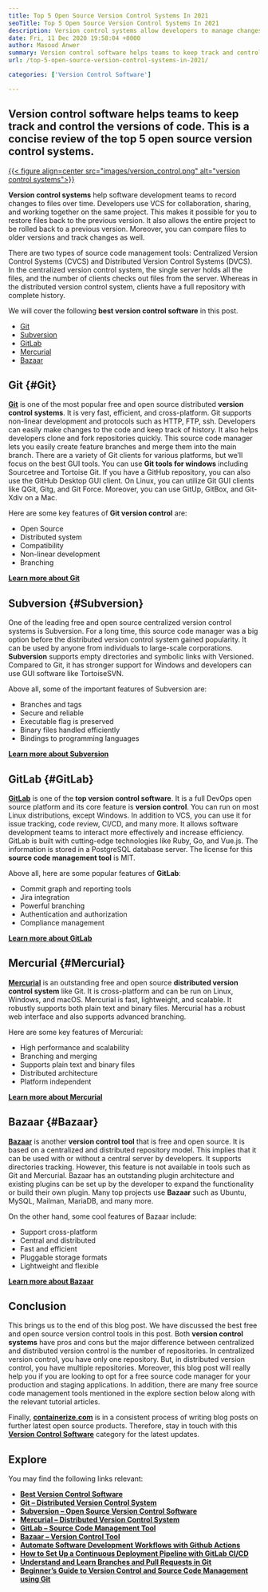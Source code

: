 ```yaml
---
title: Top 5 Open Source Version Control Systems In 2021
seoTitle: Top 5 Open Source Version Control Systems In 2021
description: Version control systems allow developers to manage changes to the code over time. Open source version control comes in distributed and client-server models.
date: Fri, 11 Dec 2020 19:58:04 +0000
author: Masood Anwer
summary: Version control software helps teams to keep track and control the versions of code. This is a concise review of the top 5 open source version control systems.
url: /top-5-open-source-version-control-systems-in-2021/

categories: ['Version Control Software']

---
```

## Version control software helps teams to keep track and control the versions of code. This is a concise review of the top 5 open source version control systems.

[{{< figure align=center src="images/version_control.png" alt="version control systems">}}][1] 

**Version control systems** help software development teams to record changes to files over time. Developers use VCS for collaboration, sharing, and working together on the same project. This makes it possible for you to restore files back to the previous version. It also allows the entire project to be rolled back to a previous version. Moreover, you can compare files to older versions and track changes as well.

There are two types of source code management tools: Centralized Version Control Systems (CVCS) and Distributed Version Control Systems (DVCS). In the centralized version control system, the single server holds all the files, and the number of clients checks out files from the server. Whereas in the distributed version control system, clients have a full repository with complete history.

We will cover the following **best version control software** in this post.

  * [Git][2]
  * [Subversion][3]
  * [GitLab][4]
  * [Mercurial][5]
  * [Bazaar][6]

## Git {#Git}

[**Git**][7] is one of the most popular free and open source distributed **version control systems**. It is very fast, efficient, and cross-platform. Git supports non-linear development and protocols such as HTTP, FTP, ssh. Developers can easily make changes to the code and keep track of history. It also helps developers clone and fork repositories quickly. This source code manager lets you easily create feature branches and merge them into the main branch. There are a variety of Git clients for various platforms, but we’ll focus on the best GUI tools. You can use **Git tools for windows** including Sourcetree and Tortoise Git. If you have a GitHub repository, you can also use the GitHub Desktop GUI client. On Linux, you can utilize Git GUI clients like QGit, Gitg, and Git Force. Moreover, you can use GitUp, GitBox, and Git-Xdiv on a Mac.

Here are some key features of **Git version control** are:

  * Open Source
  * Distributed system
  * Compatibility
  * Non-linear development
  * Branching

[**Learn more about Git**][8]

## Subversion {#Subversion}

One of the leading free and open source centralized version control systems is Subversion. For a long time, this source code manager was a big option before the distributed version control system gained popularity. It can be used by anyone from individuals to large-scale corporations. **Subversion** supports empty directories and symbolic links with Versioned. Compared to Git, it has stronger support for Windows and developers can use GUI software like TortoiseSVN.

Above all, some of the important features of Subversion are:

  * Branches and tags
  * Secure and reliable
  * Executable flag is preserved
  * Binary files handled efficiently
  * Bindings to programming languages

[**Learn more about Subversion**][9]

## GitLab {#GitLab}

[**GitLab**][10] is one of the **top version control software**. It is a full DevOps open source platform and its core feature is **version control**. You can run on most Linux distributions, except Windows. In addition to VCS, you can use it for issue tracking, code review, CI/CD, and many more. It allows software development teams to interact more effectively and increase efficiency. GitLab is built with cutting-edge technologies like Ruby, Go, and Vue.js. The information is stored in a PostgreSQL database server. The license for this **source code management tool** is MIT.

Above all, here are some popular features of **GitLab**:

  * Commit graph and reporting tools
  * Jira integration
  * Powerful branching
  * Authentication and authorization
  * Compliance management

[**Learn more about GitLab**][11]

## Mercurial {#Mercurial}

[**Mercurial**][12] is an outstanding free and open source **distributed version control system** like Git. It is cross-platform and can be run on Linux, Windows, and macOS. Mercurial is fast, lightweight, and scalable. It robustly supports both plain text and binary files. Mercurial has a robust web interface and also supports advanced branching.

Here are some key features of Mercurial:

  * High performance and scalability
  * Branching and merging
  * Supports plain text and binary files
  * Distributed architecture
  * Platform independent

[**Learn more about Mercurial**][13]

## Bazaar {#Bazaar}

[**Bazaar**][14] is another **version control tool** that is free and open source. It is based on a centralized and distributed repository model. This implies that it can be used with or without a central server by developers. It supports directories tracking. However, this feature is not available in tools such as Git and Mercurial. Bazaar has an outstanding plugin architecture and existing plugins can be set up by the developer to expand the functionality or build their own plugin. Many top projects use **Bazaar** such as Ubuntu, MySQL, Mailman, MariaDB, and many more.

On the other hand, some cool features of Bazaar include:

  * Support cross-platform
  * Central and distributed
  * Fast and efficient
  * Pluggable storage formats
  * Lightweight and flexible

[**Learn more about Bazaar**][15]

## Conclusion

This brings us to the end of this blog post. We have discussed the best free and open source version control tools in this post. Both **version control systems** have pros and cons but the major difference between centralized and distributed version control is the number of repositories. In centralized version control, you have only one repository. But, in distributed version control, you have multiple repositories. Moreover, this blog post will really help you if you are looking to opt for a free source code manager for your production and staging applications. In addition, there are many free source code management tools mentioned in the explore section below along with the relevant tutorial articles.

Finally, [**containerize.com**][16] is in a consistent process of writing blog posts on further latest open source products. Therefore, stay in touch with this [**Version Control Software**][17] category for the latest updates.

## Explore

You may find the following links relevant:

  * [**Best Version Control Software**][1]
  * [**Git – Distributed Version Control System**][18]
  * [**Subversion – Open Source Version Control Software**][19]
  * [**Mercurial – Distributed Version Control System**][20]
  * [**GitLab – Source Code Management Tool**][21]
  * [**Bazaar – Version Control Tool**][22]
  * [**Automate Software Development Workflows with Github Actions**][23]
  * **[How to Set Up a Continuous Deployment Pipeline with GitLab CI/CD][24]**
  * **[Understand and Learn Branches and Pull Requests in Git][25]**
  * **[Beginner’s Guide to Version Control and Source Code Management using Git][26]**

 [1]: https://products.containerize.com/version-control
 [2]: #Git
 [3]: #Subversion
 [4]: #GitLab
 [5]: #Mercurial
 [6]: #Bazaar
 [7]: https://products.containerize.com/version-control/git/
 [8]: https://git-scm.com/
 [9]: https://subversion.apache.org/
 [10]: https://products.containerize.com/version-control/gitlab/
 [11]: https://about.gitlab.com/
 [12]: https://products.containerize.com/version-control/mercurial/
 [13]: https://www.mercurial-scm.org/
 [14]: https://products.containerize.com/version-control/bazaar/
 [15]: https://bazaar.canonical.com/
 [16]: https://containerize.com
 [17]: https://blog.containerize.com/category/version-control-software/
 [18]: https://products.containerize.com/version-control/git
 [19]: https://products.containerize.com/version-control/subversion
 [20]: https://products.containerize.com/version-control/mercurial
 [21]: https://products.containerize.com/version-control/gitlab
 [22]: https://products.containerize.com/version-control/bazaar
 [23]: https://blog.containerize.com/version-control-software/github-actions-tutorial-automate-your-first-workflow/
 [24]: https://blog.containerize.com/version-control-software/gitlab-continuous-deployment-how-it-works/
 [25]: https://blog.containerize.com/version-control-software/understand-and-learn-branches-and-pull-requests-in-git/

 [26]: https://blog.containerize.com/2021/01/08/guide-to-version-control-and-source-code-management-using-git/
